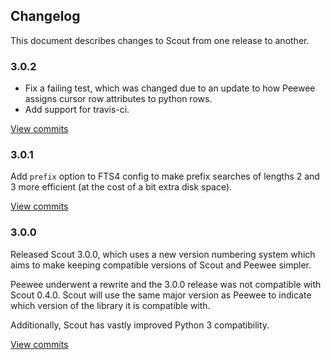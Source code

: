 ## Changelog

This document describes changes to Scout from one release to another.

### 3.0.2

* Fix a failing test, which was changed due to an update to how Peewee
  assigns cursor row attributes to python rows.
* Add support for travis-ci.

[View commits](https://github.com/coleifer/scout/compare/3.0.1...3.0.2)

### 3.0.1

Add `prefix` option to FTS4 config to make prefix searches of lengths 2 and 3
more efficient (at the cost of a bit extra disk space).

[View commits](https://github.com/coleifer/scout/compare/3.0.0...3.0.1)

### 3.0.0

Released Scout 3.0.0, which uses a new version numbering system which aims to
make keeping compatible versions of Scout and Peewee simpler.

Peewee underwent a rewrite and the 3.0.0 release was not compatible with Scout
0.4.0. Scout will use the same major version as Peewee to indicate which
version of the library it is compatible with.

Additionally, Scout has vastly improved Python 3 compatibility.

[View commits](https://github.com/coleifer/scout/compare/0.4.0...3.0.0)
